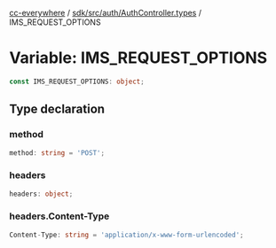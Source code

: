 [cc-everywhere](../../../../../index.md) / [sdk/src/auth/AuthController.types](../index.md) / IMS\_REQUEST\_OPTIONS

# Variable: IMS\_REQUEST\_OPTIONS

```ts
const IMS_REQUEST_OPTIONS: object;
```

## Type declaration

### method

```ts
method: string = 'POST';
```

### headers

```ts
headers: object;
```

### headers.Content-Type

```ts
Content-Type: string = 'application/x-www-form-urlencoded';
```
